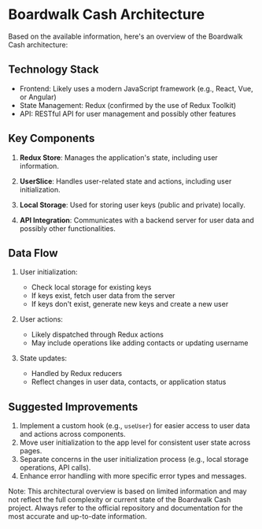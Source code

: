 # Boardwalk Cash Architecture

Based on the available information, here's an overview of the Boardwalk Cash architecture:

## Technology Stack

- Frontend: Likely uses a modern JavaScript framework (e.g., React, Vue, or Angular)
- State Management: Redux (confirmed by the use of Redux Toolkit)
- API: RESTful API for user management and possibly other features

## Key Components

1. **Redux Store**: Manages the application's state, including user information.

2. **UserSlice**: Handles user-related state and actions, including user initialization.

3. **Local Storage**: Used for storing user keys (public and private) locally.

4. **API Integration**: Communicates with a backend server for user data and possibly other functionalities.

## Data Flow

1. User initialization:
   - Check local storage for existing keys
   - If keys exist, fetch user data from the server
   - If keys don't exist, generate new keys and create a new user

2. User actions:
   - Likely dispatched through Redux actions
   - May include operations like adding contacts or updating username

3. State updates:
   - Handled by Redux reducers
   - Reflect changes in user data, contacts, or application status

## Suggested Improvements

1. Implement a custom hook (e.g., `useUser`) for easier access to user data and actions across components.
2. Move user initialization to the app level for consistent user state across pages.
3. Separate concerns in the user initialization process (e.g., local storage operations, API calls).
4. Enhance error handling with more specific error types and messages.

Note: This architectural overview is based on limited information and may not reflect the full complexity or current state of the Boardwalk Cash project. Always refer to the official repository and documentation for the most accurate and up-to-date information.